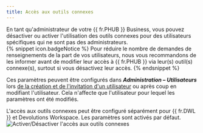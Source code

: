 ```yaml
---
title: Accès aux outils connexes
---
```

En tant qu&apos;administrateur de votre {{ fr.PHUB }} Business, vous pouvez désactiver ou activer l&apos;utilisation des outils connexes pour des utilisateurs spécifiques qui ne sont pas des administrateurs.  
{% snippet icon.badgeNotice %} 
Pour réduire le nombre de demandes de renseignements de la part de vos utilisateurs, nous vous recommandons de les informer avant de modifier leur accès à {{ fr.PHUB }} via leur(s) outil(s) connexe(s), surtout si vous désactivez leur accès. 
{% endsnippet %}
 
Ces paramètres peuvent être configurés dans ***Administration – Utilisateurs*** lors [de la création et de l&apos;invitation d&apos;un utilisateur](Web_Interface_Administration_User_Invite) ou après coup en modifiant l&apos;utilisateur. Cela n&apos;affecte que l&apos;utilisateur pour lequel les paramètres ont été modifiés.  

L&apos;accès aux outils connexes peut être configuré séparément pour {{ fr.DWL }} et Devolutions Workspace. Les paramètres sont activés par défaut.  
![Activer/Désactiver l'accès aux outils connexes](/img/fr/hub/Hub2131.png) 
